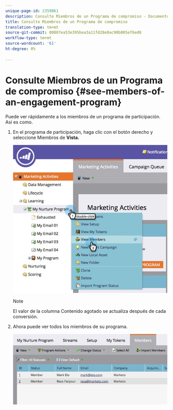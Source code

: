 ```yaml
---
unique-page-id: 2359861
description: Consulte Miembros de un Programa de compromiso - Documentos de marketing - Documentación del producto
title: Consulte Miembros de un Programa de compromiso
translation-type: tm+mt
source-git-commit: 00887ea53e395bea3a11fd28e0ac98b085ef6ed8
workflow-type: tm+mt
source-wordcount: '61'
ht-degree: 0%

---
```



# Consulte Miembros de un Programa de compromiso {#see-members-of-an-engagement-program}

Puede ver rápidamente a los miembros de un programa de participación. Así es como.

1. En el programa de participación, haga clic con el botón derecho y seleccione Miembros de **Vista.**

   ![](assets/membersofengagement.jpg)

   >[!NOTE]
   >
   >El valor de la columna Contenido [](../../../../product-docs/email-marketing/drip-nurturing/creating-an-engagement-program/understanding-engagement-programs.md) agotado se actualiza después de cada conversión.

1. Ahora puede ver todos los miembros de su programa.

   ![](assets/image2014-9-15-17-3a17-3a26.png)

